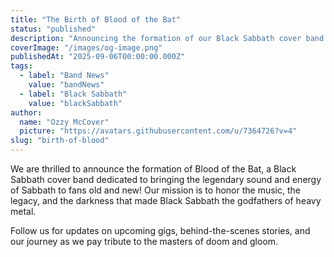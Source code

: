 ```yaml
---
title: "The Birth of Blood of the Bat"
status: "published"
description: "Announcing the formation of our Black Sabbath cover band."
coverImage: "/images/og-image.png"
publishedAt: "2025-09-06T00:00:00.000Z"
tags:
  - label: "Band News"
    value: "bandNews"
  - label: "Black Sabbath"
    value: "blackSabbath"
author:
  name: "Ozzy McCover"
  picture: "https://avatars.githubusercontent.com/u/7364726?v=4"
slug: "birth-of-blood"
---
```


We are thrilled to announce the formation of Blood of the Bat, a Black Sabbath cover band dedicated to bringing the legendary sound and energy of Sabbath to fans old and new! Our mission is to honor the music, the legacy, and the darkness that made Black Sabbath the godfathers of heavy metal.

Follow us for updates on upcoming gigs, behind-the-scenes stories, and our journey as we pay tribute to the masters of doom and gloom.